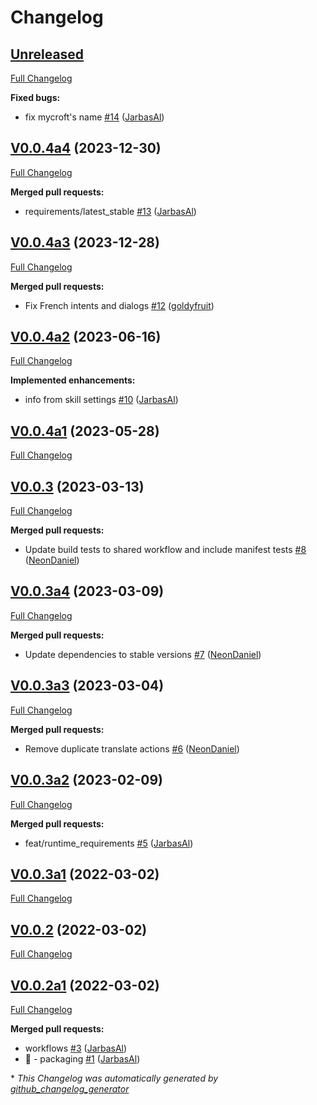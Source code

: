 # Changelog

## [Unreleased](https://github.com/OpenVoiceOS/skill-ovos-personal/tree/HEAD)

[Full Changelog](https://github.com/OpenVoiceOS/skill-ovos-personal/compare/V0.0.4a4...HEAD)

**Fixed bugs:**

- fix mycroft's name [\#14](https://github.com/OpenVoiceOS/skill-ovos-personal/pull/14) ([JarbasAl](https://github.com/JarbasAl))

## [V0.0.4a4](https://github.com/OpenVoiceOS/skill-ovos-personal/tree/V0.0.4a4) (2023-12-30)

[Full Changelog](https://github.com/OpenVoiceOS/skill-ovos-personal/compare/V0.0.4a3...V0.0.4a4)

**Merged pull requests:**

- requirements/latest\_stable [\#13](https://github.com/OpenVoiceOS/skill-ovos-personal/pull/13) ([JarbasAl](https://github.com/JarbasAl))

## [V0.0.4a3](https://github.com/OpenVoiceOS/skill-ovos-personal/tree/V0.0.4a3) (2023-12-28)

[Full Changelog](https://github.com/OpenVoiceOS/skill-ovos-personal/compare/V0.0.4a2...V0.0.4a3)

**Merged pull requests:**

- Fix French intents and dialogs [\#12](https://github.com/OpenVoiceOS/skill-ovos-personal/pull/12) ([goldyfruit](https://github.com/goldyfruit))

## [V0.0.4a2](https://github.com/OpenVoiceOS/skill-ovos-personal/tree/V0.0.4a2) (2023-06-16)

[Full Changelog](https://github.com/OpenVoiceOS/skill-ovos-personal/compare/V0.0.4a1...V0.0.4a2)

**Implemented enhancements:**

- info from skill settings [\#10](https://github.com/OpenVoiceOS/skill-ovos-personal/pull/10) ([JarbasAl](https://github.com/JarbasAl))

## [V0.0.4a1](https://github.com/OpenVoiceOS/skill-ovos-personal/tree/V0.0.4a1) (2023-05-28)

[Full Changelog](https://github.com/OpenVoiceOS/skill-ovos-personal/compare/V0.0.3...V0.0.4a1)

## [V0.0.3](https://github.com/OpenVoiceOS/skill-ovos-personal/tree/V0.0.3) (2023-03-13)

[Full Changelog](https://github.com/OpenVoiceOS/skill-ovos-personal/compare/V0.0.3a4...V0.0.3)

**Merged pull requests:**

- Update build tests to shared workflow and include manifest tests [\#8](https://github.com/OpenVoiceOS/skill-ovos-personal/pull/8) ([NeonDaniel](https://github.com/NeonDaniel))

## [V0.0.3a4](https://github.com/OpenVoiceOS/skill-ovos-personal/tree/V0.0.3a4) (2023-03-09)

[Full Changelog](https://github.com/OpenVoiceOS/skill-ovos-personal/compare/V0.0.3a3...V0.0.3a4)

**Merged pull requests:**

- Update dependencies to stable versions [\#7](https://github.com/OpenVoiceOS/skill-ovos-personal/pull/7) ([NeonDaniel](https://github.com/NeonDaniel))

## [V0.0.3a3](https://github.com/OpenVoiceOS/skill-ovos-personal/tree/V0.0.3a3) (2023-03-04)

[Full Changelog](https://github.com/OpenVoiceOS/skill-ovos-personal/compare/V0.0.3a2...V0.0.3a3)

**Merged pull requests:**

- Remove duplicate translate actions [\#6](https://github.com/OpenVoiceOS/skill-ovos-personal/pull/6) ([NeonDaniel](https://github.com/NeonDaniel))

## [V0.0.3a2](https://github.com/OpenVoiceOS/skill-ovos-personal/tree/V0.0.3a2) (2023-02-09)

[Full Changelog](https://github.com/OpenVoiceOS/skill-ovos-personal/compare/V0.0.3a1...V0.0.3a2)

**Merged pull requests:**

- feat/runtime\_requirements [\#5](https://github.com/OpenVoiceOS/skill-ovos-personal/pull/5) ([JarbasAl](https://github.com/JarbasAl))

## [V0.0.3a1](https://github.com/OpenVoiceOS/skill-ovos-personal/tree/V0.0.3a1) (2022-03-02)

[Full Changelog](https://github.com/OpenVoiceOS/skill-ovos-personal/compare/V0.0.2...V0.0.3a1)

## [V0.0.2](https://github.com/OpenVoiceOS/skill-ovos-personal/tree/V0.0.2) (2022-03-02)

[Full Changelog](https://github.com/OpenVoiceOS/skill-ovos-personal/compare/V0.0.2a1...V0.0.2)

## [V0.0.2a1](https://github.com/OpenVoiceOS/skill-ovos-personal/tree/V0.0.2a1) (2022-03-02)

[Full Changelog](https://github.com/OpenVoiceOS/skill-ovos-personal/compare/5c02b2a7cf7f5950a0e252e194c40e37012ce264...V0.0.2a1)

**Merged pull requests:**

- workflows [\#3](https://github.com/OpenVoiceOS/skill-ovos-personal/pull/3) ([JarbasAl](https://github.com/JarbasAl))
- :tada: - packaging [\#1](https://github.com/OpenVoiceOS/skill-ovos-personal/pull/1) ([JarbasAl](https://github.com/JarbasAl))



\* *This Changelog was automatically generated by [github_changelog_generator](https://github.com/github-changelog-generator/github-changelog-generator)*
